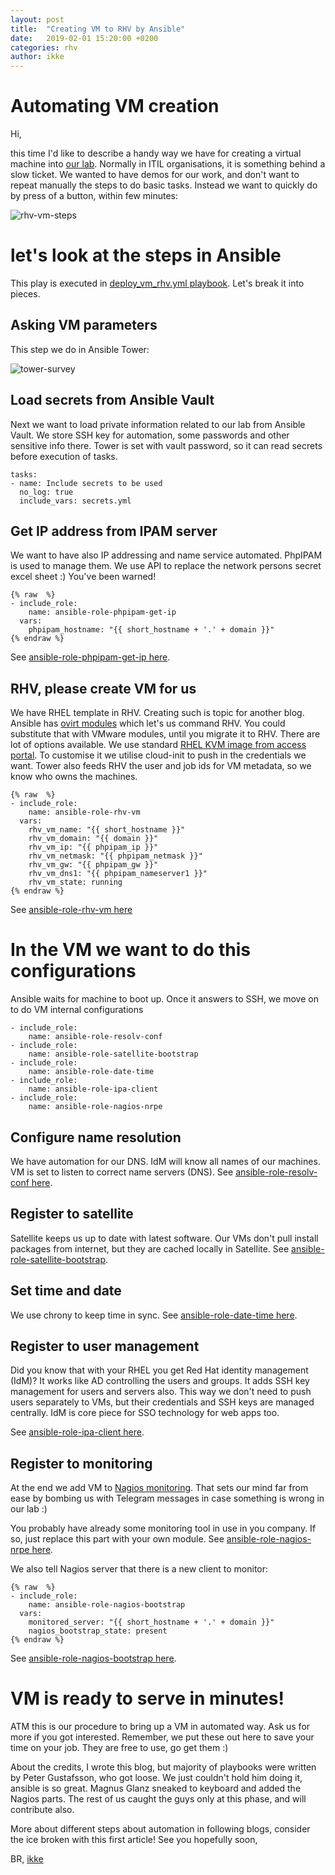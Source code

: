 ```yaml
---
layout: post
title:  "Creating VM to RHV by Ansible"
date:   2019-02-01 15:20:00 +0200
categories: rhv
author: ikke
---
```



# Automating VM creation

Hi,

this time I'd like to describe a handy way we have for creating a virtual
machine into [our lab](/lab-description). Normally in ITIL organisations,
it is something behind a slow ticket. We wanted to have demos for our work,
and don't want to repeat manually the steps to do basic tasks. Instead we want
to quickly do by press of a button, within few minutes:

![rhv-vm-steps](./assets/images/blog-rhv-vm-steps.svg)

# let's look at the steps in Ansible

This play is executed in [deploy_vm_rhv.yml playbook](https://github.com/RedHatNordicsSA/infra-playbooks/blob/master/deploy_vm_rhv.yml).
Let's break it into pieces.

## Asking VM parameters

This step we do in Ansible Tower:

![tower-survey](./assets/images/blog-tower-vm-survey.png)

## Load secrets from Ansible Vault

Next we want to load private information related to our lab from Ansible Vault.
We store SSH key for automation, some passwords and other sensitive info there.
Tower is set with vault password, so it can read secrets before execution of
tasks.

```
tasks:
- name: Include secrets to be used
  no_log: true
  include_vars: secrets.yml
```

## Get IP address from IPAM server

We want to have also IP addressing and name service automated. PhpIPAM is
used to manage them. We use API to replace the network persons secret excel
sheet :) You've been warned!

```
{% raw  %}
- include_role:
    name: ansible-role-phpipam-get-ip
  vars:
    phpipam_hostname: "{{ short_hostname + '.' + domain }}"
{% endraw %}
```

See [ansible-role-phpipam-get-ip here](https://github.com/RedHatNordicsSA/ansible-role-phpipam-get-ip).

## RHV, please create VM for us

We have RHEL template in RHV. Creating such is topic for another blog.
Ansible has [ovirt modules](https://docs.ansible.com/ansible/latest/modules/list_of_cloud_modules.html#ovirt)
which let's us command RHV. You could substitute that with VMware modules,
until you migrate it to RHV. There are lot of options available. We use
standard [RHEL KVM image from access portal](https://access.redhat.com/downloads/content/69/ver=/rhel---7/7.6/x86_64/product-software).
To customise it we utilise cloud-init to push in the credentials we want. Tower
also feeds RHV the user and job ids for VM metadata, so we know who owns the
machines.

```
{% raw  %}
- include_role:
    name: ansible-role-rhv-vm
  vars:
    rhv_vm_name: "{{ short_hostname }}"
    rhv_vm_domain: "{{ domain }}"
    rhv_vm_ip: "{{ phpipam_ip }}"
    rhv_vm_netmask: "{{ phpipam_netmask }}"
    rhv_vm_gw: "{{ phpipam_gw }}"
    rhv_vm_dns1: "{{ phpipam_nameserver1 }}"
    rhv_vm_state: running
{% endraw %}
```
See [ansible-role-rhv-vm here](https://github.com/RedHatNordicsSA/ansible-role-rhv-vm)

# In the VM we want to do this configurations

Ansible waits for machine to boot up. Once it answers to SSH, we move on to do
VM internal configurations

```
- include_role:
    name: ansible-role-resolv-conf
- include_role:
    name: ansible-role-satellite-bootstrap
- include_role:
    name: ansible-role-date-time
- include_role:
    name: ansible-role-ipa-client
- include_role:
    name: ansible-role-nagios-nrpe
```

## Configure name resolution

We have automation for our DNS. IdM will know all names of our machines.
VM is set to listen to correct name servers (DNS).
See [ansible-role-resolv-conf here](https://github.com/RedHatNordicsSA/ansible-role-resolv-conf).

## Register to satellite

Satellite keeps us up to date with latest software. Our VMs don't pull install
packages from internet, but they are cached locally in Satellite.
See [ansible-role-satellite-bootstrap](https://github.com/RedHatNordicsSA/ansible-role-satellite-bootstrap).

## Set time and date

We use chrony to keep time in sync. See [ansible-role-date-time here](https://github.com/RedHatNordicsSA/ansible-role-date-time).

## Register to user management

Did you know that with your RHEL you get Red Hat identity management (IdM)?
It works like AD controlling the users and groups. It adds SSH key management
for users and servers also. This way we don't need to push users separately
to VMs, but their credentials and SSH keys are managed centrally. IdM is core
piece for SSO technology for web apps too.

See [ansible-role-ipa-client here](https://github.com/RedHatNordicsSA/ansible-role-ipa-client).

## Register to monitoring

At the end we add VM to [Nagios monitoring](https://www.nagios.org/). That
sets our mind far from ease by bombing us with Telegram messages in case
something is wrong in our lab :)

You probably have already some monitoring tool in use in you company. If so,
just replace this part with your own module. See [ansible-role-nagios-nrpe here](https://github.com/RedHatNordicsSA/ansible-role-nagios-nrpe).

We also tell Nagios server that there is a new client to monitor:
```
{% raw  %}
- include_role:
    name: ansible-role-nagios-bootstrap
  vars:
    monitored_server: "{{ short_hostname + '.' + domain }}"
    nagios_bootstrap_state: present
{% endraw %}
```

See [ansible-role-nagios-bootstrap here](https://github.com/RedHatNordicsSA/ansible-role-nagios-bootstrap).

# VM is ready to serve in minutes!

ATM this is our procedure to bring up a VM in automated way. Ask us for more if
you got interested. Remember, we put these out here to save your time on your
job. They are free to use, go get them :)

About the credits, I wrote this blog, but majority of playbooks were written by
Peter Gustafsson, who got loose. We just couldn't hold him doing it, ansible is
so great. Magnus Glanz sneaked to keyboard and added the Nagios parts. The rest
of us caught the guys only at this phase, and will contribute also.

More about different steps about automation in following blogs, consider the ice
broken with this first article! See you hopefully soon,

BR, [ikke](https://twitter.com/ikkeT)
